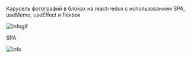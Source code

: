 Карусель фотографий в блоках на react-redux с использованием SPA, useMemo, useEffect и flexbox

![infogif](https://user-images.githubusercontent.com/75454363/113851739-7b0fdd00-97a4-11eb-8458-0a1c15e31fe8.gif)

SPA

![info](https://user-images.githubusercontent.com/75454363/113850779-7d256c00-97a3-11eb-94eb-6c7153b47963.gif)

